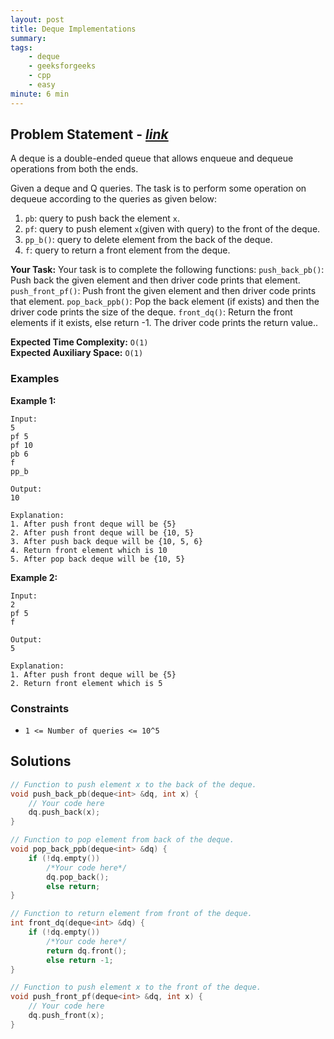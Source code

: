 ```yaml
---
layout: post
title: Deque Implementations              
summary:
tags:
    - deque
    - geeksforgeeks
    - cpp
    - easy
minute: 6 min
---
```


## Problem Statement - [*link*](https://practice.geeksforgeeks.org/problems/deque-implementations/0/?track=DSASP-Deque&batchId=154)  

A deque is a double-ended queue that allows enqueue and dequeue operations from both the ends.

Given a deque and Q queries. The task is to perform some operation on dequeue according to the queries as given below:
1. `pb`: query to push back the element `x`.
2. `pf`: query to push element `x`(given with query) to the front of the deque.
3. `pp_b()`: query to delete element from the back of the deque.
4. `f`: query to return a front element from the deque.


**Your Task:** 
Your task is to complete the following functions:
`push_back_pb()`: Push back the given element and then driver code prints that element.
`push_front_pf()`: Push front the given element and then driver code prints that element.
`pop_back_ppb()`: Pop the back element (if exists) and then the driver code prints the size of the deque.
`front_dq()`: Return the front elements if it exists, else return -1. The driver code prints the return value..


**Expected Time Complexity:** `O(1)`            
**Expected Auxiliary Space:** `O(1)` 


### Examples

**Example 1:**   
```
Input:
5
pf 5
pf 10
pb 6
f
pp_b

Output: 
10

Explanation: 
1. After push front deque will be {5}
2. After push front deque will be {10, 5}
3. After push back deque will be {10, 5, 6}
4. Return front element which is 10
5. After pop back deque will be {10, 5} 
```


**Example 2:**   
```
Input: 
2
pf 5 
f

Output: 
5 

Explanation:
1. After push front deque will be {5}
2. Return front element which is 5

```


### Constraints

+ `1 <= Number of queries <= 10^5`

## Solutions

```cpp
// Function to push element x to the back of the deque.
void push_back_pb(deque<int> &dq, int x) {
    // Your code here
    dq.push_back(x);
}

// Function to pop element from back of the deque.
void pop_back_ppb(deque<int> &dq) {
    if (!dq.empty())
        /*Your code here*/
        dq.pop_back();
        else return;
}

// Function to return element from front of the deque.
int front_dq(deque<int> &dq) {
    if (!dq.empty())
        /*Your code here*/
        return dq.front();
        else return -1;
}

// Function to push element x to the front of the deque.
void push_front_pf(deque<int> &dq, int x) {
    // Your code here
    dq.push_front(x);
}
```

